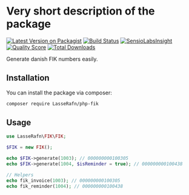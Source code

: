 # Very short description of the package

[![Latest Version on Packagist](https://img.shields.io/packagist/v/LasseRafn/php-fik.svg?style=flat-square)](https://packagist.org/packages/LasseRafn/php-fik)
[![Build Status](https://img.shields.io/travis/LasseRafn/php-fik/master.svg?style=flat-square)](https://travis-ci.org/LasseRafn/php-fik)
[![SensioLabsInsight](https://img.shields.io/sensiolabs/i/xxxxxxxxx.svg?style=flat-square)](https://insight.sensiolabs.com/projects/xxxxxxxxx)
[![Quality Score](https://img.shields.io/scrutinizer/g/LasseRafn/php-fik.svg?style=flat-square)](https://scrutinizer-ci.com/g/LasseRafn/php-fik)
[![Total Downloads](https://img.shields.io/packagist/dt/LasseRafn/php-fik.svg?style=flat-square)](https://packagist.org/packages/LasseRafn/php-fik)

Generate danish FIK numbers easily.

## Installation

You can install the package via composer:

```bash
composer require LasseRafn/php-fik
```

## Usage

``` php
use LasseRafn\FIK\FIK;

$FIK = new FIK();

echo $FIK->generate(1003); // 000000000100305
echo $FIK->generate(1004, $isReminder = true); // 000000000100438

// Helpers
echo fik_invoice(1003); // 000000000100305
echo fik_reminder(1004); // 000000000100438
```
